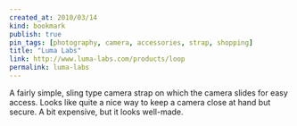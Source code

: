 ```yaml
---
created_at: 2010/03/14
kind: bookmark
publish: true
pin_tags: [photography, camera, accessories, strap, shopping]
title: "Luma Labs"
link: http://www.luma-labs.com/products/loop
permalink: luma-labs
---
```


A fairly simple, sling type camera strap on which the camera slides for easy access. Looks like quite a nice way to keep a camera close at hand but secure. A bit expensive, but it looks well-made.
